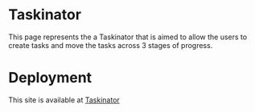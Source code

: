 # Taskinator
This page represents the a Taskinator that is aimed to allow the users to create tasks and move the tasks across 3 stages of progress.

# Deployment
This site is available at [Taskinator](https://beautiful-mochi-c1920b.netlify.app/)
